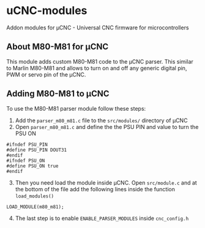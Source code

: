 # uCNC-modules

Addon modules for µCNC - Universal CNC firmware for microcontrollers

## About M80-M81 for µCNC

This module adds custom M80-M81 code to the µCNC parser. This similar to Marlin M80-M81 and allows to turn on and off any generic digital pin, PWM or servo pin of the µCNC.

## Adding M80-M81 to µCNC

To use the M80-M81 parser module follow these steps:

1. Add the `parser_m80_m81.c` file to the `src/modules/` directory of µCNC
2. Open `parser_m80_m81.c` and define the the PSU PIN and value to turn the PSU ON

```
#ifndef PSU_PIN
#define PSU_PIN DOUT31
#endif
#ifndef PSU_ON
#define PSU_ON true
#endif
```

3. Then you need load the module inside µCNC. Open `src/module.c` and at the bottom of the file add the following lines inside the function `load_modules()`

```
LOAD_MODULE(m80_m81);
```

4. The last step is to enable `ENABLE_PARSER_MODULES` inside `cnc_config.h`
